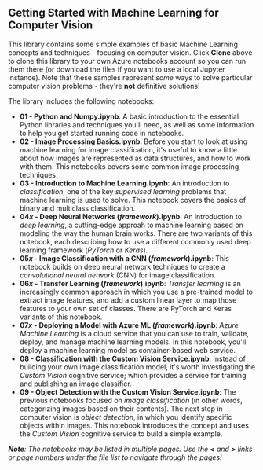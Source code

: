 ## Getting Started with Machine Learning for Computer Vision
This library contains some simple examples of basic Machine Learning concepts and techniques - focusing on computer vision. Click **Clone** above to clone this library to your own Azure notebooks account so you can run them there (or download the files if you want to use a local Jupyter instance). Note that these samples represent *some* ways to solve particular computer vision problems - they're **not** definitive solutions!

The library includes the following notebooks:
- **01 - Python and Numpy.ipynb**: A basic introduction to the essential Python libraries and techniques you'll need, as well as some information to help you get started running code in notebooks.
- **02 - Image Processing Basics.ipynb**: Before you start to look at using machine learning for image classification, it's useful to know a little about how images are represented as data structures, and how to work with them. This notebooks covers some common image processing techniques.
- **03 - Introduction to Machine Learning.ipynb**: An introduction to *classification*, one of the key *supervised learning* problems that machine learning is used to solve. This notebook covers the basics of binary and multiclass classification.
- **04*x* - Deep Neural Networks (*framework*).ipynb**: An introduction to *deep learning*, a cutting-edge approah to machine learning based on modeling the way the human brain works. There are two variants of this notebook, each describing how to use a different commonly used deep learning framework (*PyTorch* or *Keras*).
- **05*x* - Image Classification with a CNN (*framework*).ipynb**: This notebook builds on deep neural network techniques to create a *convolutional neural network* (CNN) for image classification.
- **06*x* - Transfer Learning (*framework*).ipynb**: *Transfer learning* is an increasingly common approach in which you use a pre-trained model to extract image features, and add a custom linear layer to map those features to your own set of classes. There are PyTorch and Keras variants of this notebook.
- **07*x* - Deploying a Model with Azure ML (*framework*).ipynb**: *Azure Machine Learning* is a cloud service that you can use to train, validate, deploy, and manage machine learning models. In this notebook, you'll deploy a machine learning model as container-based web service.
- **08 - Classification with the Custom Vision Service.ipynb**: Instead of building your own image classification model, it's worth investigating the *Custom Vision* cognitive service; which provides a service for training and publishing an image classifier.
- **09 - Object Detection with the Custom Vision Service.ipynb**: The previous notebooks focused on *image classification* (in other words, categorizing images based on their contents). The next step in computer vision is *object detection*, in which you identify specific objects within images. This notebook introduces the concept and uses the *Custom Vision* cognitive service to build a simple example.

***Note**: The notebooks may be listed in multiple pages. Use the **<** and **>** links or page numbers under the file list to navigate through the pages!*